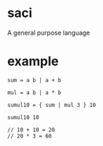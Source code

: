 # saci

A general purpose language

# example

```
sum = a b | a + b

mul = a b | a * b

sumul10 = { sum | mul 3 } 10

sumul10 10 

// 10 + 10 = 20
// 20 * 3 = 60

```
